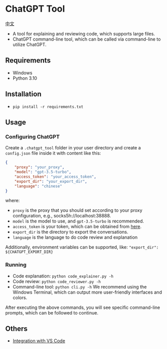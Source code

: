 # ChatGPT Tool

[中文](./readme_zh.md)

- A tool for explaining and reviewing code, which supports large files.
- ChatGPT command-line tool, which can be called via command-line to utilize ChatGPT.

## Requirements

- Windows
- Python 3.10

## Installation

- `pip install -r requirements.txt`

## Usage

### Configuring ChatGPT

Create a `.chatgpt_tool` folder in your user directory and create a `config.json` file inside it with content like this:

```json
{
    "proxy": "your_proxy",
    "model": "gpt-3.5-turbo",
    "access_token": "your_access_token",
    "export_dir": "your_export_dir",
    "language": "chinese"
}
```

where:

- `proxy` is the proxy that you should set according to your proxy configuration, e.g., socks5h://localhost:38888.
- `model` is the model to use, and `gpt-3.5-turbo` is recommended.
- `access_token` is your token, which can be obtained from [here](https://chat.openai.com/api/auth/session).
- `export_dir` is the directory to export the conversations.
- `language` is the language to do code review and explanation

Additionally, environment variables can be supported, like: `"export_dir": ${CHATGPT_EXPORT_DIR}`

### Running

- Code explanation: `python code_explainer.py -h`
- Code review: `python code_reviewer.py -h`
- Command-line tool: `python cli.py -h` We recommend using the Windows Terminal, which can output more user-friendly interfaces and colors.

After executing the above commands, you will see specific command-line prompts, which can be followed to continue.

## Others

- [Integration with VS Code](./vscode.md)